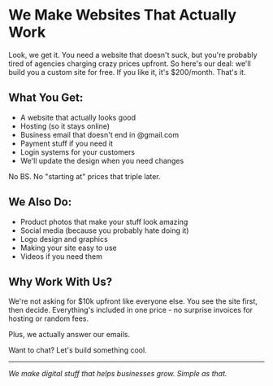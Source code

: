 # We Make Websites That Actually Work

Look, we get it. You need a website that doesn't suck, but you're probably tired of agencies charging crazy prices upfront. So here's our deal: we'll build you a custom site for free. If you like it, it's $200/month. That's it.

## What You Get:

-   A website that actually looks good
-   Hosting (so it stays online)
-   Business email that doesn't end in @gmail.com
-   Payment stuff if you need it
-   Login systems for your customers
-   We'll update the design when you need changes

No BS. No "starting at" prices that triple later.

## We Also Do:

-   Product photos that make your stuff look amazing
-   Social media (because you probably hate doing it)
-   Logo design and graphics
-   Making your site easy to use
-   Videos if you need them

## Why Work With Us?

We're not asking for $10k upfront like everyone else. You see the site first, then decide. Everything's included in one price - no surprise invoices for hosting or random fees.

Plus, we actually answer our emails.

Want to chat? Let's build something cool.

---

_We make digital stuff that helps businesses grow. Simple as that._
